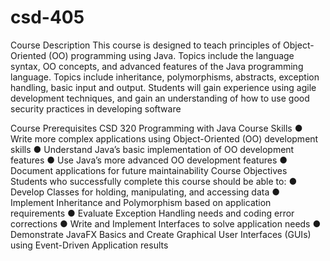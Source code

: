 # csd-405

Course Description
This course is designed to teach principles of Object-Oriented (OO) programming using 
Java. Topics include the language syntax, OO concepts, and advanced features of the 
Java programming language. Topics include inheritance, polymorphisms, abstracts, 
exception handling, basic input and output. Students will gain experience using agile 
development techniques, and gain an understanding of how to use good security 
practices in developing software

Course Prerequisites
CSD 320 Programming with Java
Course Skills
● Write more complex applications using Object-Oriented (OO) development skills
● Understand Java’s basic implementation of OO development features
● Use Java’s more advanced OO development features
● Document applications for future maintainability
Course Objectives
Students who successfully complete this course should be able to:
● Develop Classes for holding, manipulating, and accessing data
● Implement Inheritance and Polymorphism based on application requirements
● Evaluate Exception Handling needs and coding error corrections
● Write and Implement Interfaces to solve application needs
● Demonstrate JavaFX Basics and Create Graphical User Interfaces (GUIs) using 
Event-Driven Application results
